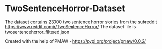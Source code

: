# TwoSentenceHorror-Dataset

The dataset contains 23000 two sentence horror stories from the subreddit https://www.reddit.com/r/TwoSentenceHorror/
The dataset file is twosentencehorror_filtered.json 

Created with the help of PMAW - https://pypi.org/project/pmaw/0.0.2/
